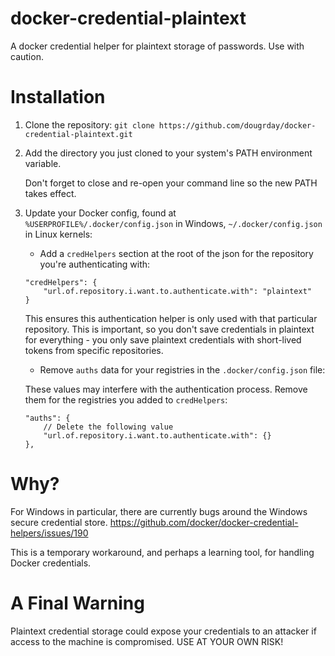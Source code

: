 # docker-credential-plaintext
A docker credential helper for plaintext storage of passwords. Use with caution.

# Installation

1. Clone the repository: `git clone https://github.com/dougrday/docker-credential-plaintext.git`
1. Add the directory you just cloned to your system's PATH environment variable.
    
    Don't forget to close and re-open your command line so the new PATH takes effect.
1. Update your Docker config, found at `%USERPROFILE%/.docker/config.json` in Windows, `~/.docker/config.json` in Linux kernels:
    * Add a `credHelpers` section at the root of the json for the repository you're authenticating with:

    ```
    "credHelpers": {
        "url.of.repository.i.want.to.authenticate.with": "plaintext"
    }
    ```

    This ensures this authentication helper is only used with that particular repository. This is important, so you don't save credentials in plaintext for everything - you only save plaintext credentials with short-lived tokens from specific repositories.
    
    * Remove `auths` data for your registries in the `.docker/config.json` file:
    
    These values may interfere with the authentication process. Remove them for the registries you added to `credHelpers`:
    ```
    "auths": {
        // Delete the following value
        "url.of.repository.i.want.to.authenticate.with": {}
    },
    ```

# Why?

For Windows in particular, there are currently bugs around the Windows secure credential store.
https://github.com/docker/docker-credential-helpers/issues/190

This is a temporary workaround, and perhaps a learning tool, for handling Docker credentials.

# A Final Warning

Plaintext credential storage could expose your credentials to an attacker if access to the machine is compromised. USE AT YOUR OWN RISK!

